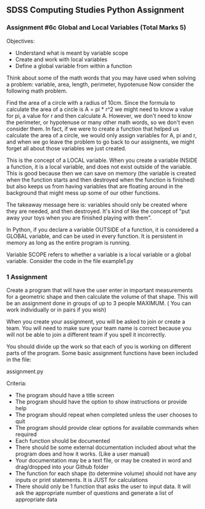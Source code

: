 ## SDSS Computing Studies Python Assignment
### Assignment #6c Global and Local Variables (Total Marks 5)

Objectives:
* Understand what is meant by variable scope
* Create and work with local variables
* Define a global variable from within a function

Think about some of the math words that you may have used when 
solving a problem: variable, area, length, perimeter, hypotenuse
Now consider the following math problem.

Find the area of a circle with a radius of 10cm.
Since the formula to calculate the area of a circle is A = pi * r^2
we might need to know a value for pi, a value for r and then calculate A.
However, we don't need to know the perimeter, or hypotenuse or many other
math words, so we don't even consider them.  In fact, if we were to create
a function that helped us calculate the area of a circle, we would only
assign variables for A, pi and r, and when we go leave the problem to go
back to our assignents, we might forget all about those variables we
just created.

This is the concept of a LOCAL variable.  When you create a variable
INSIDE a function, it is a local variable, and does not exist outside
of the variable.  This is good because then we can save on memory (the
variable is created when the function starts and then destroyed when the 
function is finished) but also keeps us from having variables that are
floating around in the background that might mess up some of our
other functions.

The takeaway message here is: variables should only be created where they
are needed, and then destroyed. It's kind of like the concept of
"put away your toys when you are finished playing with them".

In Python, if you declare a variable OUTSIDE of a function, it is considered
a GLOBAL variable, and can be used in every function.  It is persistent in 
memory as long as the entire program is running.

Variable SCOPE refers to whether a variable is a local variable or a global variable.
Consider the code in the file example1.py


### 1 Assignment 

Create a program that will have the user enter in important measurements for a geometric
shape and then calculate the volume of that shape.  This will be an assignment done in groups
of up to 3 people MAXIMUM. ( You can work individually or in pairs if you wish)

When you create your assignment, you will be asked to join or create a team.  You will need
to make sure your team name is correct because you will not be able to join a different
team if you spell it incorrectly.

You should divide up the work so that each of you is working on different parts of the program.
Some basic assignment functions have been included in the file:

assignment.py

Criteria:
* The program should have a title screen
* The program should have the option to show instructions or provide help
* The program should repeat when completed unless the user chooses to quit
* The program should provide clear options for available commands when required
* Each function should be documented
* There should be some external documentation included about what the program does and how it works. (Like a user manual)
* Your documentation may be a text file, or may be created in word and drag/dropped into your Github folder
* The function for each shape (to determine volume) should not have any inputs or print statements. It is JUST for calculations
* There should only be 1 function that asks the user to input data. It will ask the appropriate number of questions and generate a list of appropriate data



